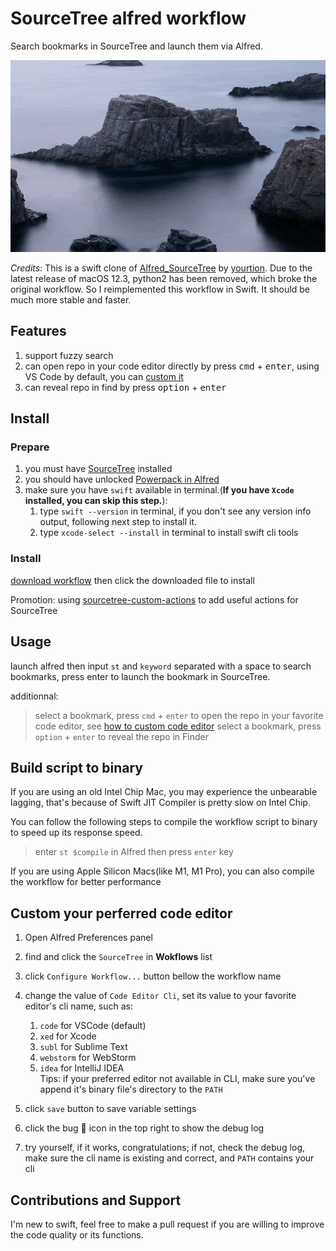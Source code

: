 # SourceTree alfred workflow
Search bookmarks in SourceTree and launch them via Alfred.

![usage demo](assets/usage-demo.gif)

*Credits*: This is a swift clone of [Alfred_SourceTree](https://github.com/yourtion/Alfred_SourceTree) by [yourtion](https://github.com/yourtion). Due to the latest release of macOS 12.3, python2 has been removed, which broke the original workflow. So I reimplemented this workflow in Swift. It should be much more stable and faster.

## Features
1. support fuzzy search
2. can open repo in your code editor directly by press <kbd>cmd</kbd> + <kbd>enter</kbd>, using VS Code by default, you can [custom it](#custom-your-perferred-code-editor)
3. can reveal repo in find by press <kbd>option</kbd> + <kbd>enter</kbd>


## Install
### Prepare
1. you must have [SourceTree](https://www.sourcetreeapp.com/) installed
2. you should have unlocked [Powerpack in Alfred](https://www.alfredapp.com/powerpack/)
3. make sure you have `swift` available in terminal.(**If you have `Xcode` installed, you can skip this step.**):
   1. type `swift --version` in terminal, if you don't see any version info output, following next step to install it.
   2. type `xcode-select --install` in terminal to install swift cli tools


### Install

[download workflow](https://github.com/oe/sourcetree-alfred-workflow/raw/main/SourceTree.alfredworkflow) then click the downloaded file to install

Promotion: using [sourcetree-custom-actions](https://github.com/oe/sourcetree-custom-actions) to add useful actions for SourceTree

## Usage

launch alfred then input `st` and `keyword` separated with a space to search bookmarks, press enter to launch the bookmark in SourceTree.

additionnal:
> select a bookmark,  press `cmd` + `enter` to open the repo in your favorite code editor, see [how to custom code editor](#custom-your-perferred-code-editor)
> select a bookmark,  press `option` + `enter` to reveal the repo in Finder


## Build script to binary
If you are using an old Intel Chip Mac, you may experience the unbearable lagging, that's because of Swift JIT Compiler is pretty slow on Intel Chip.

You can follow the following steps to compile the workflow script to binary to speed up its response speed.

> enter `st $compile` in Alfred then press `enter` key

If you are using Apple Silicon Macs(like M1, M1 Pro), you can also compile the workflow for better performance


## Custom your perferred code editor
1. Open Alfred Preferences panel
2. find and click the `SourceTree` in **Wokflows** list
3. click `Configure Workflow...` button bellow the workflow name
4. change the value of `Code Editor Cli`, set its value to your favorite editor's cli name, such as:
   1. `code` for VSCode (default)
   2. `xed` for Xcode
   3. `subl` for Sublime Text
   4. `webstorm` for WebStorm
   5. `idea` for IntelliJ IDEA    
   Tips: if your preferred editor not available in CLI, make sure you've append it's binary file's directory to the `PATH`

5. click `save` button to save variable settings
6. click the bug 🐞 icon in the top right to show the debug log
7.  try yourself, if it works, congratulations; if not, check the debug log, make sure the cli name is existing and correct, and `PATH` contains your cli



## Contributions and Support
I'm new to swift, feel free to make a pull request if you are willing to improve the code quality or its functions.
